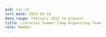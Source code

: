 ```yaml
---
pid: svc_12
sort_date: 2023-03-18
date_range: February 2023 to present
title: Libraries Summer Camp Organizing Team
role: Member
---
```

